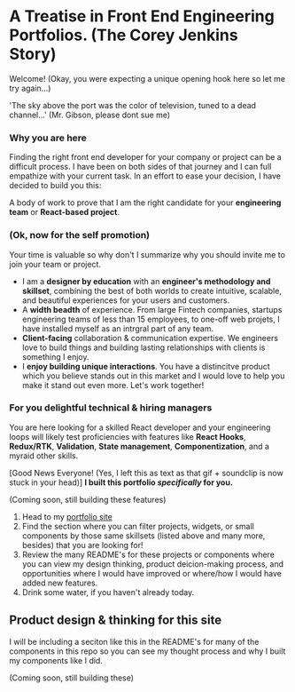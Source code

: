 # A Treatise in Front End Engineering Portfolios. (The Corey Jenkins Story)

Welcome!
(Okay, you were expecting a unique opening hook here so let me try again...)

'The sky above the port was the color of television, tuned to a dead channel...'
(Mr. Gibson, please dont sue me)

### Why you are here

Finding the right front end developer for your company or project can be a difficult process. I have been on both sides of that journey and I can full empathize with your current task. In an effort to ease your decision, I have decided to build you this:

A body of work to prove that I am the right candidate for your **engineering team** or **React-based project**.

### (Ok, now for the self promotion)

Your time is valuable so why don't I summarize why you should invite me to join your team or project.

- I am a **designer by education** with an **engineer's methodology and skillset**, combining the best of both worlds to create intuitive, scalable, and beautiful experiences for your users and customers.
- A **width beadth** of experience. From large Fintech companies, startups engineering teams of less than 15 employees, to one-off web projets, I have installed myself as an intrgral part of any team.
- **Client-facing** collaboration & communication expertise. We engineers love to build things and building lasting relationships with clients is something I enjoy.
- I **enjoy building unique interactions**. You have a distincitve product which you believe stands out in this market and I would love to help you make it stand out even more. Let's work together!

### For you delightful technical & hiring managers

You are here looking for a skilled React developer and your engineering loops will likely test proficiencies with features like **React Hooks**, **Redux/RTK**, **Validation**, **State management**, **Componentization**, and a myraid other skills.

[Good News Everyone! (Yes, I left this as text as that gif + soundclip is now stuck in your head)]
**I built this portfolio _specifically_ for you.**

(Coming soon, still building these features)

1. Head to my [portfolio site](https://cojanks.github.io/portfolio/)
2. Find the section where you can filter projects, widgets, or small components by those same skillsets (listed above and many more, besides) that you are looking for!
3. Review the many README's for these projects or components where you can view my design thinking, product deicion-making process, and opportunities where I would have improved or where/how I would have added new features.
4. Drink some water, if you haven't already today.

## Product design & thinking for this site

I will be including a seciton like this in the README's for many of the components in this repo so you can see my thought process and why I built my components like I did.

(Coming soon, still building these)
